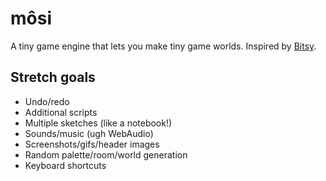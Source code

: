 # môsi

A tiny game engine that lets you make tiny game worlds. Inspired by [Bitsy](https://github.com/le-doux/bitsy).

## Stretch goals
- Undo/redo
- Additional scripts
- Multiple sketches (like a notebook!)
- Sounds/music (ugh WebAudio)
- Screenshots/gifs/header images
- Random palette/room/world generation
- Keyboard shortcuts